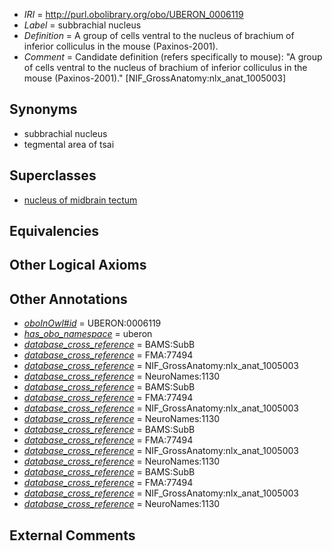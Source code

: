  * *IRI* = http://purl.obolibrary.org/obo/UBERON_0006119
 * *Label* = subbrachial nucleus
 * *Definition* = A group of cells ventral to the nucleus of brachium of inferior colliculus in the mouse (Paxinos-2001).
 * *Comment* = Candidate definition (refers specifically to mouse): "A group of cells ventral to the nucleus of brachium of inferior colliculus in the mouse (Paxinos-2001)." [NIF_GrossAnatomy:nlx_anat_1005003]

## Synonyms

 * subbrachial nucleus
 * tegmental area of tsai

## Superclasses

 * [nucleus of midbrain tectum](../../UBERON/14/UBERON_0011214.md)

## Equivalencies


## Other Logical Axioms


## Other Annotations

 * *[oboInOwl#id](../../id/oboInOwl#id.md)* = UBERON:0006119
 * *[has_obo_namespace](../../ce/oboInOwl#hasOBONamespace.md)* = uberon
 * *[database_cross_reference](../../ef/oboInOwl#hasDbXref.md)* = BAMS:SubB
 * *[database_cross_reference](../../ef/oboInOwl#hasDbXref.md)* = FMA:77494
 * *[database_cross_reference](../../ef/oboInOwl#hasDbXref.md)* = NIF_GrossAnatomy:nlx_anat_1005003
 * *[database_cross_reference](../../ef/oboInOwl#hasDbXref.md)* = NeuroNames:1130
 * *[database_cross_reference](../../ef/oboInOwl#hasDbXref.md)* = BAMS:SubB
 * *[database_cross_reference](../../ef/oboInOwl#hasDbXref.md)* = FMA:77494
 * *[database_cross_reference](../../ef/oboInOwl#hasDbXref.md)* = NIF_GrossAnatomy:nlx_anat_1005003
 * *[database_cross_reference](../../ef/oboInOwl#hasDbXref.md)* = NeuroNames:1130
 * *[database_cross_reference](../../ef/oboInOwl#hasDbXref.md)* = BAMS:SubB
 * *[database_cross_reference](../../ef/oboInOwl#hasDbXref.md)* = FMA:77494
 * *[database_cross_reference](../../ef/oboInOwl#hasDbXref.md)* = NIF_GrossAnatomy:nlx_anat_1005003
 * *[database_cross_reference](../../ef/oboInOwl#hasDbXref.md)* = NeuroNames:1130
 * *[database_cross_reference](../../ef/oboInOwl#hasDbXref.md)* = BAMS:SubB
 * *[database_cross_reference](../../ef/oboInOwl#hasDbXref.md)* = FMA:77494
 * *[database_cross_reference](../../ef/oboInOwl#hasDbXref.md)* = NIF_GrossAnatomy:nlx_anat_1005003
 * *[database_cross_reference](../../ef/oboInOwl#hasDbXref.md)* = NeuroNames:1130

## External Comments

